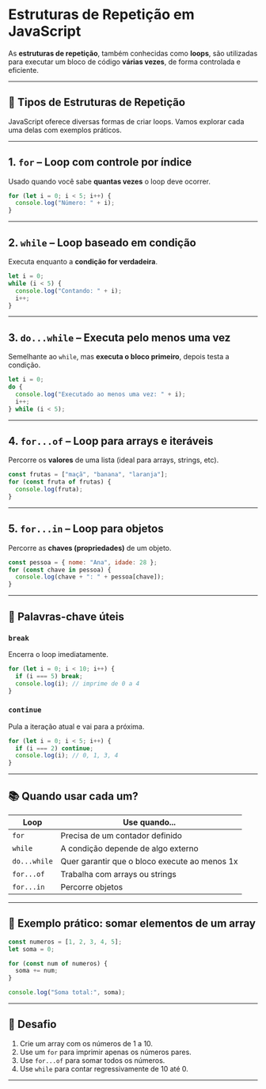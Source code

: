 # Estruturas de Repetição em JavaScript

As **estruturas de repetição**, também conhecidas como **loops**, são utilizadas para executar um bloco de código **várias vezes**, de forma controlada e eficiente.

---

## 🔄 Tipos de Estruturas de Repetição

JavaScript oferece diversas formas de criar loops. Vamos explorar cada uma delas com exemplos práticos.

---

## 1. `for` – Loop com controle por índice

Usado quando você sabe **quantas vezes** o loop deve ocorrer.

```js
for (let i = 0; i < 5; i++) {
  console.log("Número: " + i);
}
```

---

## 2. `while` – Loop baseado em condição

Executa enquanto a **condição for verdadeira**.

```js
let i = 0;
while (i < 5) {
  console.log("Contando: " + i);
  i++;
}
```

---

## 3. `do...while` – Executa pelo menos uma vez

Semelhante ao `while`, mas **executa o bloco primeiro**, depois testa a condição.

```js
let i = 0;
do {
  console.log("Executado ao menos uma vez: " + i);
  i++;
} while (i < 5);
```

---

## 4. `for...of` – Loop para arrays e iteráveis

Percorre os **valores** de uma lista (ideal para arrays, strings, etc).

```js
const frutas = ["maçã", "banana", "laranja"];
for (const fruta of frutas) {
  console.log(fruta);
}
```

---

## 5. `for...in` – Loop para objetos

Percorre as **chaves (propriedades)** de um objeto.

```js
const pessoa = { nome: "Ana", idade: 28 };
for (const chave in pessoa) {
  console.log(chave + ": " + pessoa[chave]);
}
```

---

## 🛑 Palavras-chave úteis

### `break`
Encerra o loop imediatamente.

```js
for (let i = 0; i < 10; i++) {
  if (i === 5) break;
  console.log(i); // imprime de 0 a 4
}
```

### `continue`
Pula a iteração atual e vai para a próxima.

```js
for (let i = 0; i < 5; i++) {
  if (i === 2) continue;
  console.log(i); // 0, 1, 3, 4
}
```

---

## 📚 Quando usar cada um?

| Loop         | Use quando...                                |
|--------------|-----------------------------------------------|
| `for`        | Precisa de um contador definido               |
| `while`      | A condição depende de algo externo            |
| `do...while` | Quer garantir que o bloco execute ao menos 1x |
| `for...of`   | Trabalha com arrays ou strings                |
| `for...in`   | Percorre objetos                              |

---

## 🧠 Exemplo prático: somar elementos de um array

```js
const numeros = [1, 2, 3, 4, 5];
let soma = 0;

for (const num of numeros) {
  soma += num;
}

console.log("Soma total:", soma);
```

---

## 🧪 Desafio

1. Crie um array com os números de 1 a 10.
2. Use um `for` para imprimir apenas os números pares.
3. Use `for...of` para somar todos os números.
4. Use `while` para contar regressivamente de 10 até 0.

---
